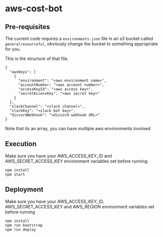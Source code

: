 # aws-cost-bot

## Pre-requisites

The current code requires a `environments.json` file in an s3 bucket called `generalresourceful`, obviously change the bucket to something appropriate for you.

This is the structure of that file.

```
{
  "awsKeys": [
    {
      "environment": "<aws environment name>",
      "accountNumber: "<aws account number>",
      "accessKeyId": "<aws access key>",
      "secretAccessKey": "<aws secret key>"
    }
  ],
  "slackChannel": "<slack channel>",
  "slackKey": "<slack bot key>",
  "discordWebhook": "<discord webhook URL>"
}
```

Note that its an array, you can have multiple aws environments involved

## Execution

Make sure you have your AWS_ACCESS_KEY_ID and AWS_SECRET_ACCESS_KEY environment variables set before running

```
npm install
npm start
```

## Deployment

Make sure you have your AWS_ACCESS_KEY_ID, AWS_SECRET_ACCESS_KEY and AWS_REGION environment variables set before running

```
npm install
npm run bootstrap
npm run deploy
```
